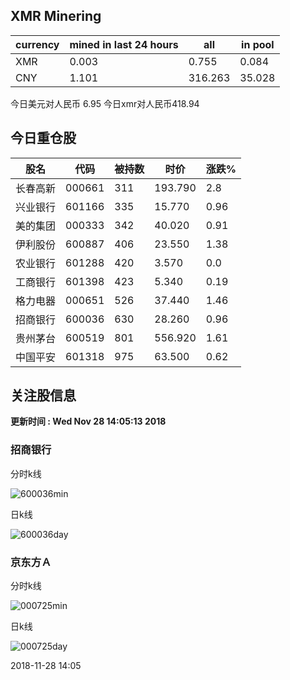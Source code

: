 ## XMR Minering

|currency|mined in last 24 hours|all|in pool|
|---|---|---|---|
|XMR|0.003|0.755|0.084|
|CNY|1.101|316.263|35.028|

今日美元对人民币 6.95	今日xmr对人民币418.94


## 今日重仓股 

|股名|代码|被持数|时价|涨跌%|
|---|---|---|---|---|
|长春高新|000661|311|193.790|2.8|
|兴业银行|601166|335|15.770|0.96|
|美的集团|000333|342|40.020|0.91|
|伊利股份|600887|406|23.550|1.38|
|农业银行|601288|420|3.570|0.0|
|工商银行|601398|423|5.340|0.19|
|格力电器|000651|526|37.440|1.46|
|招商银行|600036|630|28.260|0.96|
|贵州茅台|600519|801|556.920|1.61|
|中国平安|601318|975|63.500|0.62|

## 关注股信息
**更新时间 : Wed Nov 28 14:05:13 2018**
### 招商银行 
分时k线

![600036min](http://image.sinajs.cn/newchart/min/n/sh600036.gif)

日k线

![600036day](http://image.sinajs.cn/newchart/daily/n/sh600036.gif)

### 京东方Ａ 
分时k线

![000725min](http://image.sinajs.cn/newchart/min/n/sz000725.gif)

日k线

![000725day](http://image.sinajs.cn/newchart/daily/n/sz000725.gif)

2018-11-28 14:05
